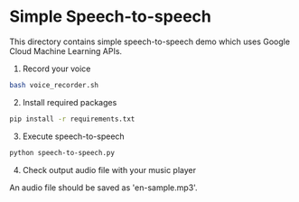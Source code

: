 # Simple Speech-to-speech

This directory contains simple speech-to-speech demo which uses Google Cloud
Machine Learning APIs.

1. Record your voice

```bash
bash voice_recorder.sh
```

2. Install required packages

```bash
pip install -r requirements.txt
```

3. Execute speech-to-speech

```bash
python speech-to-speech.py
```

4. Check output audio file with your music player

An audio file should be saved as 'en-sample.mp3'.
